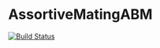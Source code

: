 # AssortiveMatingABM

[![Build Status](https://github.com/itsdfish/AssortiveMatingABM.jl/actions/workflows/CI.yml/badge.svg?branch=main)](https://github.com/itsdfish/AssortiveMatingABM.jl/actions/workflows/CI.yml?query=branch%3Amain)
